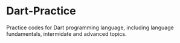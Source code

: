 # Dart-Practice
Practice codes for Dart programming language, including language fundamentals, intermidate and advanced topics.
